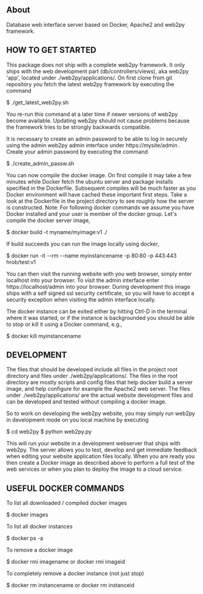 About
---------
Database web interface server based on Docker, Apache2 and web2py framework.

HOW TO GET STARTED
--------------------
This package does not ship with a complete web2py framework. It only ships with the web development part (db/controllers/views), 
aka web2py 'app', located under ./web2py/applications/.  On first clone from git repository you fetch the latest web2py framework
by executing the command 

  $ ./get_latest_web2py.sh

You re-run this command at a later time if newer versions of web2py become available. Updating web2py should not cause problems because
the framework tries to be strongly backwards compatible.

It is necessary to create an admin password to be able to log in securely using the admin web2py admin interface 
under https://mysite/admin .  Create your admin password by executing the command

  $ ./create_admin_passw.sh

You can now compile the docker image. On first compile it may take a few minutes while Docker fetch the ubuntu server 
and package installs specified in the Dockerfile. Subsequent compiles will be much faster as you Docker environment will have
cached these important first steps. Take a look at the Dockerfile in the project directory to see roughly how the server is constructed. 
Note: For following docker commands we assume you have Docker installed and your user is member of the docker group. 
Let's compile the docker server image,

  $ docker build -t myname/myimage:v1 ./

If build succeeds you can run the image locally using docker,

  $ docker run -it --rm --name myinstancename -p 80:80 -p 443:443 hrob/test:v1

You can then visit the running website with you web browser, simply enter localhost into your browser.
To visit the admin interface enter https://localhost/admin into your browser. During development this
image ships with a self signed ssl security certificate, so you will have to accept a security exception
when visiting the admin interface locally.

The docker instance can be exited either by hitting Ctrl-D in the terminal where it was started, or if the instance is backgrounded
you should be able to stop or kill it using a Docker command, e.g.,

  $ docker kill myinstancename

DEVELOPMENT
---------------
The files that should be developed include all files in the project root directory and files under ./web2py/applications/.
The files in the root directory are mostly scripts and config files that help docker build a server image, and help configure
for example the Apache2 web server. The files under ./web2py/applications/ are the actual website development files and can be
developed and tested without compiling a docker image.

So to work on developing the web2py website, you may simply run web2py in development mode on you local machine by executing

  $ cd web2py
  $ python web2py.py

This will run your website in a development webserver that ships with web2py. The server allows you to test, develop and get immediate 
feedback when editing your website application files locally.  When you are ready you then create a Docker image as described above
to perform a full test of the web services or when you plan to deploy the image to a cloud service.

USEFUL DOCKER COMMANDS
------------------------
To list all downloaded / compiled docker images

  $ docker images

To list all docker instances

  $ docker ps -a

To remove a docker image

  $ docker rmi imagename   or   docker rmi imageid

To completely remove a docker instance (not just stop)

  $ docker rm instancename   or   docker rm instanceid

